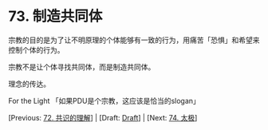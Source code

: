 # 73. 制造共同体

宗教的目的是为了让不明原理的个体能够有一致的行为，用痛苦「恐惧」和希望来控制个体的行为。

宗教不是让个体寻找共同体，而是制造共同体。

理念的传达。

For the Light 「如果PDU是个宗教，这应该是恰当的slogan」

[Previous: [72. 共识的理解](72.md)] | [Draft: [Draft](../Draft.md)] | [Next: [74. 太极](74.md)]